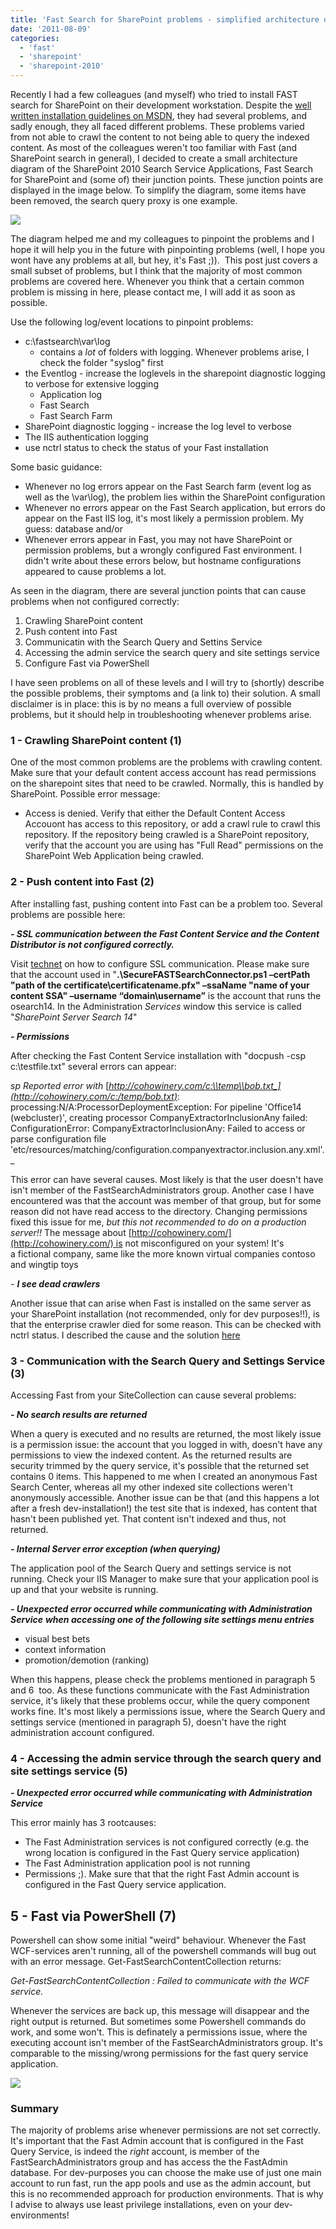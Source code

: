 ```yaml
---
title: 'Fast Search for SharePoint problems - simplified architecture diagram'
date: '2011-08-09'
categories:
  - 'fast'
  - 'sharepoint'
  - 'sharepoint-2010'
---
```


Recently I had a few colleagues (and myself) who tried to install FAST search for SharePoint on their development workstation. Despite the [well written installation guidelines on MSDN](http://technet.microsoft.com/en-us/library/ff381243.aspx 'Fast installation and configuration guide on MSDN'), they had several problems, and sadly enough, they all faced different problems. These problems varied from not able to crawl the content to not being able to query the indexed content. As most of the colleagues weren't too familiar with Fast (and SharePoint search in general), I decided to create a small architecture diagram of the SharePoint 2010 Search Service Applications, Fast Search for SharePoint and (some of) their junction points. These junction points are displayed in the image below. To simplify the diagram, some items have been removed, the search query proxy is one example.

![](images/img_52a49b56f2b97.png)

The diagram helped me and my colleagues to pinpoint the problems and I hope it will help you in the future with pinpointing problems (well, I hope you wont have any problems at all, but hey, it's Fast ;)).  This post just covers a small subset of problems, but I think that the majority of most common problems are covered here. Whenever you think that a certain common problem is missing in here, please contact me, I will add it as soon as possible.

Use the following log/event locations to pinpoint problems:

- c:\\fastsearch\\var\\log
  - contains a *lot* of folders with logging. Whenever problems arise, I check the folder "syslog" first
- the Eventlog - increase the loglevels in the sharepoint diagnostic logging to verbose for extensive logging
  - Application log
  - Fast Search
  - Fast Search Farm
- SharePoint diagnostic logging - increase the log level to verbose
- The IIS authentication logging
- use nctrl status to check the status of your Fast installation

Some basic guidance:

- Whenever no log errors appear on the Fast Search farm (event log as well as the \\var\\log), the problem lies within the SharePoint configuration
- Whenever no errors appear on the Fast Search application, but errors do appear on the Fast IIS log, it's most likely a permission problem. My guess: database and/or
- Whenever errors appear in Fast, you may not have SharePoint or permission problems, but a wrongly configured Fast environment. I didn't write about these errors below, but hostname configurations appeared to cause problems a lot.

As seen in the diagram, there are several junction points that can cause problems when not configured correctly:

1. Crawling SharePoint content
2. Push content into Fast
3. Communicatin with the Search Query and Settins Service
4. Accessing the admin service the search query and site settings service
5. Configure Fast via PowerShell

I have seen problems on all of these levels and I will try to (shortly) describe the possible problems, their symptoms and (a link to) their solution. A small disclaimer is in place: this is by no means a full overview of possible problems, but it should help in troubleshooting whenever problems arise.

### 1 - Crawling SharePoint content (1)

One of the most common problems are the problems with crawling content. Make sure that your default content access account has read permissions on the sharepoint sites that need to be crawled. Normally, this is handled by SharePoint. Possible error message:

- Access is denied. Verify that either the Default Content Access Accouont has access to this repository, or add a crawl rule to crawl this repository. If the repository being crawled is a SharePoint repository, verify that the account you are using has "Full Read" permissions on the SharePoint Web Application being crawled.

### 2 - Push content into Fast (2)

After installing fast, pushing content into Fast can be a problem too. Several problems are possible here:

**_\- SSL communication between the Fast Content Service and the Content Distributor is not configured correctly._**

Visit [technet](http://technet.microsoft.com/en-us/library/ff381261.aspx#BKMK_Configure_ssl_enabled_communication) on how to configure SSL communication. Please make sure that the account used in "**.\\SecureFASTSearchConnector.ps1 –certPath "path of the certificate\\certificatename.pfx" –ssaName "name of your content SSA" –username “domain\\username”** is the account that runs the osearch14. In the Administration *Services* window this service is called "_SharePoint Server Search 14_"

_**\- Permissions**_

After checking the Fast Content Service installation with "docpush -csp c:\\testfile.txt" several errors can appear:

_sp Reported error with_ [_http://cohowinery.com/c:\\temp\\bob.txt_](http://cohowinery.com/c:/temp/bob.txt)_: processing:N/A:ProcessorDeploymentException: For pipeline 'Office14 (webcluster)', creating processor CompanyExtractorInclusionAny failed: ConfigurationError: CompanyExtractorInclusionAny: Failed to access or parse configuration file 'etc/resources/matching/configuration.companyextractor.inclusion.any.xml'._

This error can have several causes. Most likely is that the user doesn't have isn't member of the FastSearchAdministrators group. Another case I have encountered was that the account was member of that group, but for some reason did not have read access to the directory. Changing permissions fixed this issue for me, *but this not recommended to do on a production server!!* The message about [http://cohowinery.com/](http://cohowinery.com/) is not misconfigured on your system! It's a fictional company, same like the more known virtual companies contoso and wingtip toys

\- **_I see dead crawlers_**

Another issue that can arise when Fast is installed on the same server as your SharePoint installation (not recommended, only for dev purposes!!), is that the enterprise crawler died for some reason. This can be checked with nctrl status. I described the cause and the solution [here](http://bloggingabout.net/blogs/bas/archive/2011/05/19/fast-for-sharepoint-2010-enterprise-crawler-is-not-working.aspx)

### 3 - Communication with the Search Query and Settings Service (3)

Accessing Fast from your SiteCollection can cause several problems:

**_\- No search results are returned_**

When a query is executed and no results are returned, the most likely issue is a permission issue: the account that you logged in with, doesn't have any permissions to view the indexed content. As the returned results are security trimmed by the query service, it's possible that the returned set contains 0 items. This happened to me when I created an anonymous Fast Search Center, whereas all my other indexed site collections weren't anonymously accessible. Another issue can be that (and this happens a lot after a fresh dev-installation!) the test site that is indexed, has content that hasn't been published yet. That content isn't indexed and thus, not returned.

**_\- Internal Server error exception (when querying)_**

The application pool of the Search Query and settings service is not running. Check your IIS Manager to make sure that your application pool is up and that your website is running.

***\- Unexpected error occurred while communicating with Administration Service*** **_when accessing one of the following site settings menu entries_**

- visual best bets
- context information
- promotion/demotion (ranking)

When this happens, please check the problems mentioned in paragraph 5 and 6  too. As these functions communicate with the Fast Administration service, it's likely that these problems occur, while the query component works fine. It's most likely a permissions issue, where the Search Query and settings service (mentioned in paragraph 5), doesn't have the right administration account configured.

### 4 - Accessing the admin service through the search query and site settings service (5)

**_\- Unexpected error occurred while communicating with Administration Service_**

This error mainly has 3 rootcauses:

- The Fast Administration services is not configured correctly (e.g. the wrong location is configured in the Fast Query service application)
- The Fast Administration application pool is not running
- Permissions ;). Make sure that that the right Fast Admin account is configured in the Fast Query service application.

## 5 - Fast via PowerShell (7)

Powershell can show some initial "weird" behaviour. Whenever the Fast WCF-services aren't running, all of the powershell commands will bug out with an error message. Get-FastSearchContentCollection returns:

_Get-FastSearchContentCollection : Failed to communicate with the WCF service._

Whenever the services are back up, this message will disappear and the right output is returned. But sometimes some Powershell commands do work, and some won't. This is definately a permissions issue, where the executing account isn't member of the FastSearchAdministrators group. It's comparable to the missing/wrong permissions for the fast query service application.

![](images/img_52a49b695d284.png)

### Summary

The majority of problems arise whenever permissions are not set correctly. It's important that the Fast Admin account that is configured in the Fast Query Service, is indeed the *right* account, is member of the FastSearchAdministrators group and has access the the FastAdmin database. For dev-purposes you can choose the make use of just one main account to run fast, run the app pools and use as the admin account, but this is no recommended approach for production environments. That is why I advise to always use least privilege installations, even on your dev-environments!

